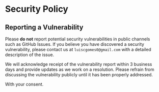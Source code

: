 # Security Policy

## Reporting a Vulnerability

Please **do not** report potential security vulnerabilities in public channels such as GitHub Issues. If you believe you have discovered a security vulnerability, please contact us at `luiscgomes0@gmail.com` with a detailed description of the issue.

We will acknowledge receipt of the vulnerability report within 3 business days and provide updates as we work on a resolution. Please refrain from discussing the vulnerability publicly until it has been properly addressed.

With your consent.
